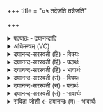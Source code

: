 +++
title = "०५ तदेजति तन्नैजति"

+++
<details><summary>पदपाठः - दयानन्दादि</summary>

तत्। ए॒ज॒ति॒। तत्। न। ए॒ज॒ति॒। तत्। दू॒रे। तत्। ऊँ॒ऽइत्यूँ॑। अ॒न्ति॒के। तत्। अ॒न्तः। अ॒स्य॒। सर्व॑स्य। तत्। ऊँ॒ऽइत्यूँ॑। सर्व॑स्य। अ॒स्य॒। बा॒ह्य॒तः। ५।
</details>

<details><summary>अधिमन्त्रम् (VC)</summary>

- आत्मा देवता
- दीर्घतमा ऋषिः
- अनुष्टुप्
- गान्धारः
</details>

<details><summary>दयानन्द-सरस्वती (हि) - विषयः</summary>

विद्वानों के निकट और अविद्वानों के ब्रह्म दूर है, इस विषय को अगले मन्त्र में कहा है ॥
</details>

<details><summary>दयानन्द-सरस्वती (हि) - पदार्थः</summary>

पदार्थान्वयभाषाः -  हे मनुष्यो ! (तत्) वह ब्रह्म (एजति) मूर्खों की दृष्टि से चलायमान होता (तत्) (न, एजति) अपने स्वरूप से न चलायमान और न चलाया जाता (तत्) वह (दूरे) अधर्मात्मा अविद्वान् अयोगियों से दूर अर्थात् क्रोड़ों वर्ष में भी नहीं प्राप्त होता (तत्) वह (उ) ही (अन्तिके) धर्मात्मा विद्वान् योगियों के समीप (तत्) वह (अस्य) इस (सर्वस्य) सब जगत् वा जीवों के (अन्तः) भीतर (उ) और (तत्) वह (अस्य, सर्वस्य) इस प्रत्यक्ष और अप्रत्यक्षरूप के (बाह्यतः) बाहर भी वर्त्तमान है ॥५ ॥
</details>

<details><summary>दयानन्द-सरस्वती (हि) - भावार्थः</summary>

भावार्थभाषाः -  हे मनुष्यो ! वह ब्रह्म मूढ़ की दृष्टि में कम्पता जैसा है, वह आप व्यापक होने से कभी नहीं चलायमान होता, जो जन उसकी आज्ञा से विरुद्ध हैं, वे इधर-उधर भागते हुए भी उसको नहीं जानते और जो ईश्वर की आज्ञा का अनुष्ठानवाले वे अपने आत्मा में स्थित अति निकट ब्रह्म को प्राप्त होते हैं, जो ब्रह्म सब प्रकृति आदि के बाहर-भीतर अवयवों में अभिव्याप्त हो के अन्तर्यामिरूप से सब जीवों के सब पाप पुण्यरूप कर्मों को जानता हुआ यथार्थ फल देता है, वही सबको ध्यान में रखना चाहिये और इसी से सबको डरना चाहिये ॥५ ॥
</details>

<details><summary>दयानन्द-सरस्वती (सं) - विषयः</summary>

विदुषां निकटेऽविदुषां च ब्रह्म दूरेऽस्तीत्याह ॥
</details>

<details><summary>दयानन्द-सरस्वती (सं) - पदार्थः</summary>

पदार्थान्वयभाषाः -  हे मनुष्याः ! तद् ब्रह्मैजति तन्नैजति तद् दूरे तद्वन्तिके सर्वस्यान्तस्तदु सर्वस्याऽस्य बाह्यतो वर्त्तत इति निश्चिनुत ॥५ ॥
</details>

<details><summary>दयानन्द-सरस्वती (सं) - भावार्थः</summary>

भावार्थभाषाः -  हे मनुष्याः ! तद्ब्रह्म मूढदृष्टौ कम्पत इव तत्स्वतो व्यापकत्वात् कदाचिन्न चलति, ये तदाज्ञाविरुद्धास्ते इतस्ततो धावन्तोऽपि तन्न विजानन्ति। ये चेश्वराज्ञानुष्ठातारस्ते स्वात्मस्थमतिनिकटं ब्रह्म प्राप्नुवन्ति, यद्ब्रह्म सर्वस्य प्रकृत्यादेर्बाह्याऽभ्यन्तरावयवानभिव्याप्य सर्वेषां जीवानामन्तर्यामिरूपतया सर्वाणि पापपुण्यात्मककर्माणि विजानन् याथातथ्यं फलं प्रयच्छत्येतदेव सर्वैर्ध्येयमस्मादेव सर्वैर्भेतव्यमिति ॥५ ॥
</details>

<details><summary>सविता जोशी ← दयानन्दः (म) - भावार्थः</summary>

भावार्थभाषाः -  हे माणसांनो ! ब्रह्म हे मूर्खाच्या दृष्टीने चलायमान असते. वास्तविक सर्वव्यापक असल्यामुळे ते कधीही चलायमान होत नाही. जे लोक त्याच्या आज्ञेविरुद्ध इकडे-तिकडे भटकतात ते त्याला जाणू शकत नाहीत व जे ईश्वराच्या आज्ञेचे पालन करतात ते आपल्या आत्म्यात अतिनिकट स्थित असलेल्या ब्रह्माला प्राप्त करतात. ब्रह्म प्रकृतीच्या आत व बाहेर व्याप्त असून अंतर्यामी रूपाने सगळ्या जीवांचे सर्व पाप पुण्यरूपी कर्म जाणून यथार्थ फळ देते हे सर्वांनी लक्षात ठेवले पाहिजे व सर्वांना त्याचेच भय वाटले पाहिजे.
</details>
